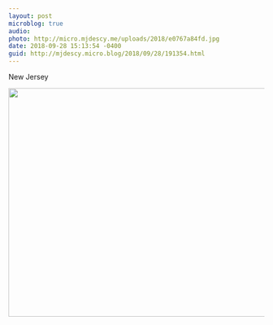 ```yaml
---
layout: post
microblog: true
audio: 
photo: http://micro.mjdescy.me/uploads/2018/e0767a84fd.jpg
date: 2018-09-28 15:13:54 -0400
guid: http://mjdescy.micro.blog/2018/09/28/191354.html
---
```

New Jersey

<img src="http://micro.mjdescy.me/uploads/2018/e0767a84fd.jpg" width="600" height="450" />
